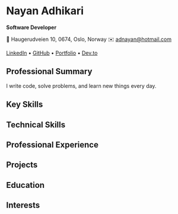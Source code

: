 # Nayan Adhikari  
**Software Developer**  

📍 Haugerudveien 10, 0674, Oslo, Norway
✉️ [adnayan@hotmail.com](mailto:adnayan@hotmail.com)  

[LinkedIn](https://linkedin.com/in/adnayan) • [GitHub](https://github.com/adnayan) • [Portfolio](https://adnayan.github.io/) • [Dev.to](https://dev.to/adnayan)


## Professional Summary
I write code, solve problems, and learn new things every day.

## Key Skills

## Technical Skills

## Professional Experience

## Projects

## Education

## Interests
